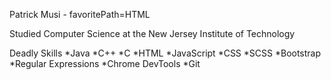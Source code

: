 Patrick Musi - favoritePath=HTML

Studied Computer Science at the New Jersey Institute of Technology

Deadly Skills
*Java
*C++
*C
*HTML
*JavaScript
*CSS
*SCSS
*Bootstrap
*Regular Expressions
*Chrome DevTools
*Git
